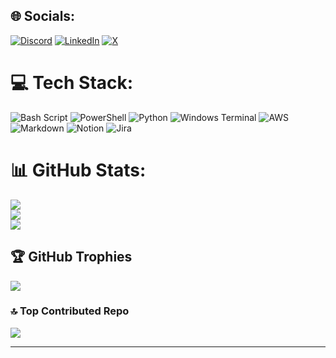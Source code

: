 
## 🌐 Socials:
[![Discord](https://img.shields.io/badge/Discord-%237289DA.svg?logo=discord&logoColor=white)](https://discord.gg/ankitk323) [![LinkedIn](https://img.shields.io/badge/LinkedIn-%230077B5.svg?logo=linkedin&logoColor=white)](https://linkedin.com/in/ankitk323) [![X](https://img.shields.io/badge/X-black.svg?logo=X&logoColor=white)](https://x.com/ankitk323) 

# 💻 Tech Stack:
![Bash Script](https://img.shields.io/badge/bash_script-%23121011.svg?style=for-the-badge&logo=gnu-bash&logoColor=white) ![PowerShell](https://img.shields.io/badge/PowerShell-%235391FE.svg?style=for-the-badge&logo=powershell&logoColor=white) ![Python](https://img.shields.io/badge/python-3670A0?style=for-the-badge&logo=python&logoColor=ffdd54) ![Windows Terminal](https://img.shields.io/badge/Windows%20Terminal-%234D4D4D.svg?style=for-the-badge&logo=windows-terminal&logoColor=white) ![AWS](https://img.shields.io/badge/AWS-%23FF9900.svg?style=for-the-badge&logo=amazon-aws&logoColor=white) ![Markdown](https://img.shields.io/badge/markdown-%23000000.svg?style=for-the-badge&logo=markdown&logoColor=white) ![Notion](https://img.shields.io/badge/Notion-%23000000.svg?style=for-the-badge&logo=notion&logoColor=white) ![Jira](https://img.shields.io/badge/jira-%230A0FFF.svg?style=for-the-badge&logo=jira&logoColor=white)
# 📊 GitHub Stats:
![](https://github-readme-stats.vercel.app/api?username=ankitk323&theme=dark&hide_border=false&include_all_commits=true&count_private=false)<br/>
![](https://github-readme-streak-stats.herokuapp.com/?user=ankitk323&theme=dark&hide_border=false)<br/>
![](https://github-readme-stats.vercel.app/api/top-langs/?username=ankitk323&theme=dark&hide_border=false&include_all_commits=true&count_private=false&layout=compact)

## 🏆 GitHub Trophies
![](https://github-profile-trophy.vercel.app/?username=ankitk323&theme=dark&no-frame=false&no-bg=false&margin-w=4)

### 🔝 Top Contributed Repo
![](https://github-contributor-stats.vercel.app/api?username=ankitk323&limit=5&theme=dark&combine_all_yearly_contributions=true)

---
<!--[![](https://visitcount.itsvg.in/api?id=ankitk323&icon=0&color=0)](https://visitcount.itsvg.in) -->

<!-- Proudly created with GPRM ( https://gprm.itsvg.in ) -->
